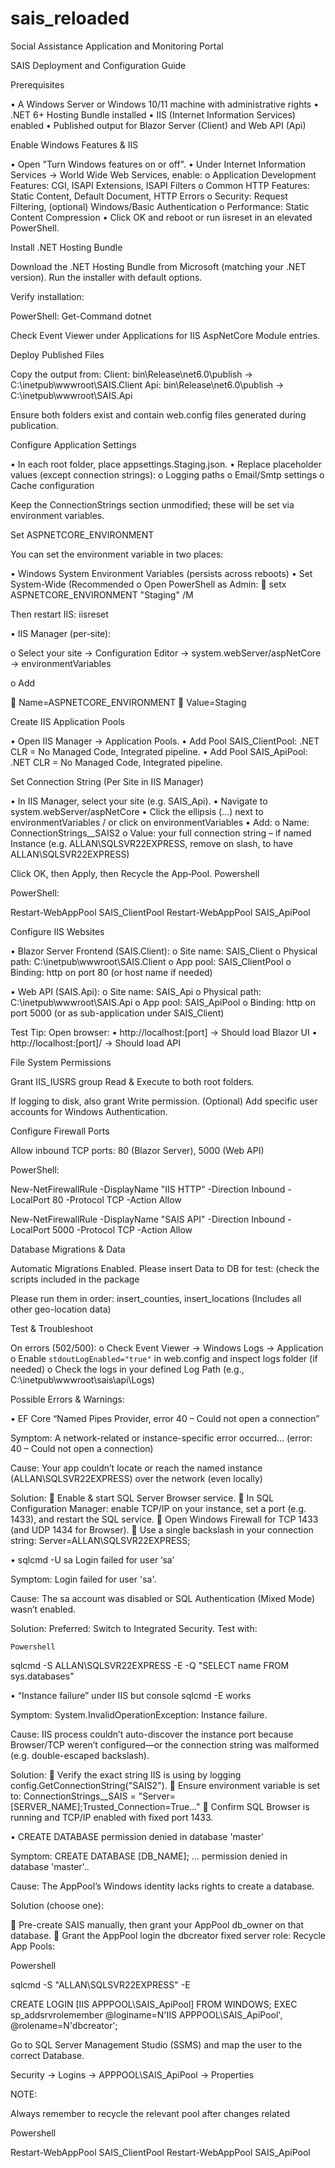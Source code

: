 # sais_reloaded
Social Assistance Application and Monitoring Portal


SAIS Deployment and Configuration Guide

Prerequisites

•	A Windows Server or Windows 10/11 machine with administrative rights
•	.NET 6+ Hosting Bundle installed
•	IIS (Internet Information Services) enabled
•	Published output for Blazor Server (Client) and Web API (Api)

Enable Windows Features & IIS

•	Open "Turn Windows features on or off".
•	Under Internet Information Services → World Wide Web Services, enable:
o	Application Development Features: CGI, ISAPI Extensions, ISAPI Filters
o	Common HTTP Features: Static Content, Default Document, HTTP Errors
o	Security: Request Filtering, (optional) Windows/Basic Authentication
o	Performance: Static Content Compression
•	Click OK and reboot or run iisreset in an elevated PowerShell.

Install .NET Hosting Bundle

Download the .NET Hosting Bundle from Microsoft (matching your .NET version).
Run the installer with default options.

Verify installation: 

PowerShell: Get-Command dotnet
   
Check Event Viewer under Applications for IIS AspNetCore Module entries.

Deploy Published Files

Copy the output from:
Client: bin\Release\net6.0\publish → C:\inetpub\wwwroot\SAIS.Client
Api:   bin\Release\net6.0\publish → C:\inetpub\wwwroot\SAIS.Api

Ensure both folders exist and contain web.config files generated during publication.

Configure Application Settings

•	In each root folder, place appsettings.Staging.json.
•	Replace placeholder values (except connection strings):
o	Logging paths
o	Email/Smtp settings
o	Cache configuration

Keep the ConnectionStrings section unmodified; these will be set via environment variables.

Set ASPNETCORE_ENVIRONMENT

You can set the environment variable in two places:

•	Windows System Environment Variables (persists across reboots)
•	Set System-Wide (Recommended
o	Open PowerShell as Admin: 
	setx ASPNETCORE_ENVIRONMENT "Staging" /M

Then restart IIS: iisreset

•	IIS Manager (per-site):

o	Select your site → Configuration Editor → system.webServer/aspNetCore → environmentVariables

o	Add 

	Name=ASPNETCORE_ENVIRONMENT
	Value=Staging

Create IIS Application Pools

•	Open IIS Manager → Application Pools.
•	Add Pool SAIS_ClientPool: .NET CLR = No Managed Code, Integrated pipeline.
•	Add Pool SAIS_ApiPool:   .NET CLR = No Managed Code, Integrated pipeline.

Set Connection String (Per Site in IIS Manager)

•	In IIS Manager, select your site (e.g. SAIS_Api).
•	Navigate to system.webServer/aspNetCore
•	Click the ellipsis (…) next to environmentVariables / or click on environmentVariables
•	Add:
o	Name: ConnectionStrings__SAIS2
o	Value: your full connection string – if named Instance (e.g. ALLAN\\SQLSVR22EXPRESS, remove on slash, to have ALLAN\SQLSVR22EXPRESS)

Click OK, then Apply, then Recycle the App‐Pool. Powershell

PowerShell:

Restart-WebAppPool SAIS_ClientPool
Restart-WebAppPool SAIS_ApiPool

Configure IIS Websites

•	Blazor Server Frontend (SAIS.Client):
o	Site name: SAIS_Client
o	Physical path: C:\inetpub\wwwroot\SAIS.Client
o	App pool: SAIS_ClientPool
o	Binding: http on port 80 (or host name if needed)

•	Web API (SAIS.Api):
o	Site name: SAIS_Api
o	Physical path: C:\inetpub\wwwroot\SAIS.Api
o	App pool: SAIS_ApiPool
o	Binding: http on port 5000 (or as sub-application under SAIS_Client)

Test Tip: Open browser: 
•	http://localhost:[port] → Should load Blazor UI
•	http://localhost:[port]/ → Should load API

File System Permissions

Grant IIS_IUSRS group Read & Execute to both root folders.

If logging to disk, also grant Write permission.
(Optional) Add specific user accounts for Windows Authentication.

Configure Firewall Ports

Allow inbound TCP ports: 80 (Blazor Server), 5000 (Web API)

PowerShell:

New-NetFirewallRule -DisplayName "IIS HTTP" -Direction Inbound -LocalPort 80 -Protocol TCP -Action Allow

New-NetFirewallRule -DisplayName "SAIS API" -Direction Inbound -LocalPort 5000 -Protocol TCP -Action Allow

Database Migrations & Data

Automatic Migrations Enabled. Please insert Data to DB for test: (check the scripts included in the package

Please run them in order: insert_counties, insert_locations (Includes all other geo-location data)

Test & Troubleshoot

On errors (502/500):
o	Check Event Viewer → Windows Logs → Application
o	Enable `stdoutLogEnabled="true"` in web.config and inspect logs folder (if needed)
o	Check the logs in your defined Log Path (e.g., C:\inetpub\wwwroot\sais\api\Logs)




Possible Errors & Warnings:

•	EF Core “Named Pipes Provider, error 40 – Could not open a connection”

Symptom: A network-related or instance-specific error occurred… (error: 40 – Could not open a connection)

Cause: Your app couldn’t locate or reach the named instance (ALLAN\SQLSVR22EXPRESS) over the network (even locally)

Solution:
	Enable & start SQL Server Browser service.
	In SQL Configuration Manager: enable TCP/IP on your instance, set a port (e.g. 1433), and restart the SQL service.
	Open Windows Firewall for TCP 1433 (and UDP 1434 for Browser).
	Use a single backslash in your connection string: Server=ALLAN\SQLSVR22EXPRESS;

•	sqlcmd -U sa Login failed for user ‘sa’

Symptom: Login failed for user 'sa'.

Cause: The sa account was disabled or SQL Authentication (Mixed Mode) wasn’t enabled.

Solution: Preferred: Switch to Integrated Security. Test with:

	Powershell

sqlcmd -S ALLAN\SQLSVR22EXPRESS -E -Q "SELECT name FROM sys.databases"

•	“Instance failure” under IIS but console sqlcmd -E works

Symptom: System.InvalidOperationException: Instance failure.

Cause: IIS process couldn’t auto-discover the instance port because Browser/TCP weren’t configured—or the connection string was malformed (e.g. double-escaped backslash).

Solution:
	Verify the exact string IIS is using by logging config.GetConnectionString("SAIS2").
	Ensure environment variable is set to: ConnectionStrings__SAIS = "Server=[SERVER_NAME];Trusted_Connection=True…"
	Confirm SQL Browser is running and TCP/IP enabled with fixed port 1433.

•	CREATE DATABASE permission denied in database 'master'

Symptom: CREATE DATABASE [DB_NAME]; … permission denied in database 'master'..

Cause: The AppPool’s Windows identity lacks rights to create a database.

Solution (choose one):

	Pre-create SAIS manually, then grant your AppPool db_owner on that database.
	Grant the AppPool login the dbcreator fixed server role: Recycle App Pools:

Powershell

sqlcmd -S "ALLAN\SQLSVR22EXPRESS" -E

CREATE LOGIN [IIS APPPOOL\SAIS_ApiPool] FROM WINDOWS;
EXEC sp_addsrvrolemember @loginame=N'IIS APPPOOL\SAIS_ApiPool', @rolename=N'dbcreator';

Go to SQL Server Management Studio (SSMS) and map the user to the correct Database. 

Security -> Logins -> APPPOOL\SAIS_ApiPool -> Properties

 



NOTE:

Always remember to recycle the relevant pool after changes related

Powershell

Restart-WebAppPool SAIS_ClientPool
Restart-WebAppPool SAIS_ApiPool


